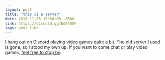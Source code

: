 ```yaml
---
layout: post
title: "this is a server"
date: 2018-11-06 15:54:00 -0500
link: https://discord.gg/Nd6f88F
tags: post link
---
```

I hang out on Discord playing video games quite a bit. The old server I used is gone, so I stood my own up. If you want to come chat or play video games, [feel free to stop by](https://discord.gg/Nd6f88F).
